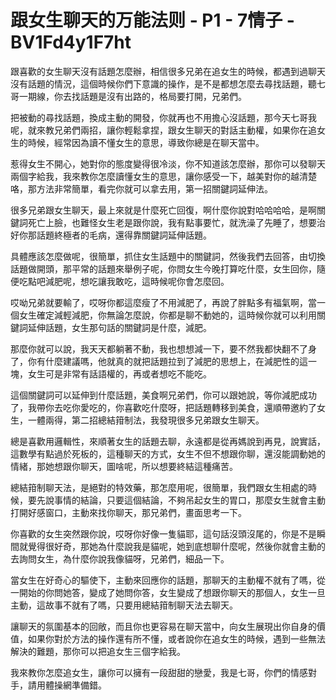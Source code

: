 # 跟女生聊天的万能法则 - P1 - 7情子 - BV1Fd4y1F7ht

跟喜歡的女生聊天沒有話題怎麼辦，相信很多兄弟在追女生的時候，都遇到過聊天沒有話題的情況，這個時候你們下意識的操作，是不是都想怎麼去尋找話題，聽七哥一期線，你去找話題是沒有出路的，格局要打開，兄弟們。

把被動的尋找話題，換成主動的開發，你就再也不用擔心沒話題，那今天七哥我呢，就來教兄弟們兩招，讓你輕鬆拿捏，跟女生聊天的對話主動權，如果你在追女生的時候，經常因為讀不懂女生的意思，導致你總是在聊天當中。

惹得女生不開心，她對你的態度變得很冷淡，你不知道該怎麼辦，那你可以發聊天兩個字給我，我來教你怎麼讀懂女生的意思，讓你感受一下，越美對你的越清楚咯，那方法非常簡單，看完你就可以拿去用，第一招關鍵詞延伸法。

很多兄弟跟女生聊天，最上來就是什麼死亡回復，啊什麼你說對哈哈哈哈，是啊關鍵詞死亡上臉，也難怪女生老是跟你說，我有點事要忙，就洗澡了先睡了，想要治好你那話題終極者的毛病，還得靠關鍵詞延伸話題。

具體應該怎麼做呢，很簡單，抓住女生話題中的關鍵詞，然後我們去回答，由切換話題做開頭，那平常的話題來舉例子呢，你問女生今晚打算吃什麼，女生回你，隨便吃點吧減肥呢，想吃讓我敢吃，這時候呢你會怎麼回。

哎呦兄弟就要輸了，哎呀你都這麼瘦了不用減肥了，再說了胖點多有福氣啊，當一個女生確定減輕減肥，你無論怎麼說，你都是聊不動她的，這時候你就可以利用關鍵詞延伸話題，女生那句話的關鍵詞是什麼，減肥。

那麼你就可以說，我天天都躺著不動，我也想想減一下，要不然我都快翻不了身了，你有什麼建議嗎，他就真的就把話題拉到了減肥的思想上，在減肥性的這一塊，女生可是非常有話語權的，再或者想吃不能吃。

這個關鍵詞可以延伸到什麼話題，美食啊兄弟們，你可以跟她說，等你減肥成功了，我帶你去吃你愛吃的，你喜歡吃什麼呀，把話題轉移到美食，還順帶邀約了女生，一體兩得，第二招總結箝制法，我發現很多兄弟跟女生聊天。

總是喜歡用邏輯性，來順著女生的話題去聊，永遠都是從再媽說到再見，說實話，這數學有點過於死板的，這種聊天的方式，女生不但不想跟你聊，還沒能調動她的情緒，那她想跟你聊天，圖啥呢，所以想要終結這種痛苦。

總結箝制聊天法，是絕對的特效藥，那怎麼用呢，很簡單，我們跟女生相處的時候，要先說事情的結論，只要這個結論，不夠吊起女生的胃口，那麼女生就會主動打開好感窗口，主動來找你聊天，那兄弟們，畫面思考一下。

你喜歡的女生突然跟你說，哎呀你好像一隻貓耶，這句話沒頭沒尾的，你是不是瞬間就覺得很好奇，那她為什麼說我是貓呢，她到底想聊什麼呢，然後你就會主動的去詢問女生，為什麼你說我像貓呀，兄弟們，細品一下。

當女生在好奇心的驅使下，主動來回應你的話題，那聊天的主動權不就有了嗎，從一開始的你問她答，變成了她問你答，女生變成了想跟你聊天的那個人，女生一旦主動，這故事不就有了嗎，只要用總結箝制聊天法去聊天。

讓聊天的氛圍基本的回敞，而且你也更容易在聊天當中，向女生展現出你自身的價值，如果你對於方法的操作還有所不懂，或者說你在追女生的時候，遇到一些無法解決的難題，那你可以把追女生三個字給我。

我來教你怎麼追女生，讓你可以擁有一段甜甜的戀愛，我是七哥，你們的情感對手，請用體操網準備錯。